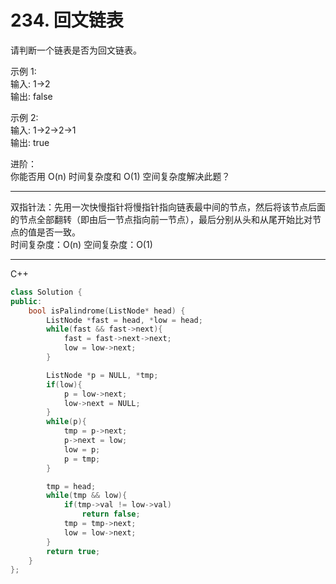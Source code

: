 # 234. 回文链表

请判断一个链表是否为回文链表。  

示例 1:  
输入: 1->2  
输出: false  

示例 2:  
输入: 1->2->2->1  
输出: true  

进阶：  
你能否用 O(n) 时间复杂度和 O(1) 空间复杂度解决此题？  

---

双指针法：先用一次快慢指针将慢指针指向链表最中间的节点，然后将该节点后面的节点全部翻转（即由后一节点指向前一节点），最后分别从头和从尾开始比对节点的值是否一致。  
时间复杂度：O(n) 空间复杂度：O(1)  

---

C++  

```cpp
class Solution {
public:
    bool isPalindrome(ListNode* head) {
        ListNode *fast = head, *low = head;
        while(fast && fast->next){
            fast = fast->next->next;
            low = low->next;
        }

        ListNode *p = NULL, *tmp;
        if(low){
            p = low->next;
            low->next = NULL;
        }
        while(p){
            tmp = p->next;
            p->next = low;
            low = p;
            p = tmp;
        }

        tmp = head;
        while(tmp && low){
            if(tmp->val != low->val)
                return false;
            tmp = tmp->next;
            low = low->next;
        }
        return true;
    }
};
```
